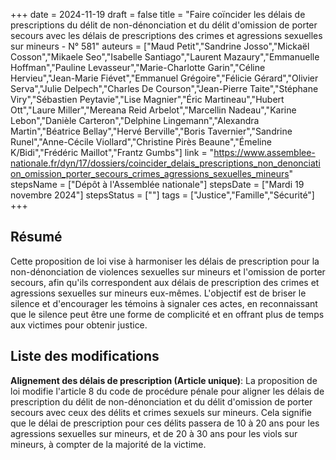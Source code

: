+++
date = 2024-11-19
draft = false
title = "Faire coïncider les délais de prescriptions du délit de non-dénonciation et du délit d'omission de porter secours avec les délais de prescriptions des crimes et agressions sexuelles sur mineurs - N° 581"
auteurs = ["Maud Petit","Sandrine Josso","Mickaël Cosson","Mikaele Seo","Isabelle Santiago","Laurent Mazaury","Emmanuelle Hoffman","Pauline Levasseur","Marie-Charlotte Garin","Céline Hervieu","Jean-Marie Fiévet","Emmanuel Grégoire","Félicie Gérard","Olivier Serva","Julie Delpech","Charles De Courson","Jean-Pierre Taite","Stéphane Viry","Sébastien Peytavie","Lise Magnier","Éric Martineau","Hubert Ott","Laure Miller","Mereana Reid Arbelot","Marcellin Nadeau","Karine Lebon","Danièle Carteron","Delphine Lingemann","Alexandra Martin","Béatrice Bellay","Hervé Berville","Boris Tavernier","Sandrine Runel","Anne-Cécile Viollard","Christine Pirès Beaune","Émeline K/Bidi","Frédéric Maillot","Frantz Gumbs"]
link = "https://www.assemblee-nationale.fr/dyn/17/dossiers/coincider_delais_prescriptions_non_denonciation_omission_porter_secours_crimes_agressions_sexuelles_mineurs"
stepsName = ["Dépôt à l'Assemblée nationale"]
stepsDate = ["Mardi 19 novembre 2024"]
stepsStatus = [""]
tags = ["Justice","Famille","Sécurité"]
+++

## Résumé

Cette proposition de loi vise à harmoniser les délais de prescription pour la non-dénonciation de violences sexuelles sur mineurs et l'omission de porter secours, afin qu'ils correspondent aux délais de prescription des crimes et agressions sexuelles sur mineurs eux-mêmes. L'objectif est de briser le silence et d'encourager les témoins à signaler ces actes, en reconnaissant que le silence peut être une forme de complicité et en offrant plus de temps aux victimes pour obtenir justice.

## Liste des modifications

**Alignement des délais de prescription (Article unique)**: La proposition de loi modifie l'article 8 du code de procédure pénale pour aligner les délais de prescription du délit de non-dénonciation et du délit d'omission de porter secours avec ceux des délits et crimes sexuels sur mineurs. Cela signifie que le délai de prescription pour ces délits passera de 10 à 20 ans pour les agressions sexuelles sur mineurs, et de 20 à 30 ans pour les viols sur mineurs, à compter de la majorité de la victime.
